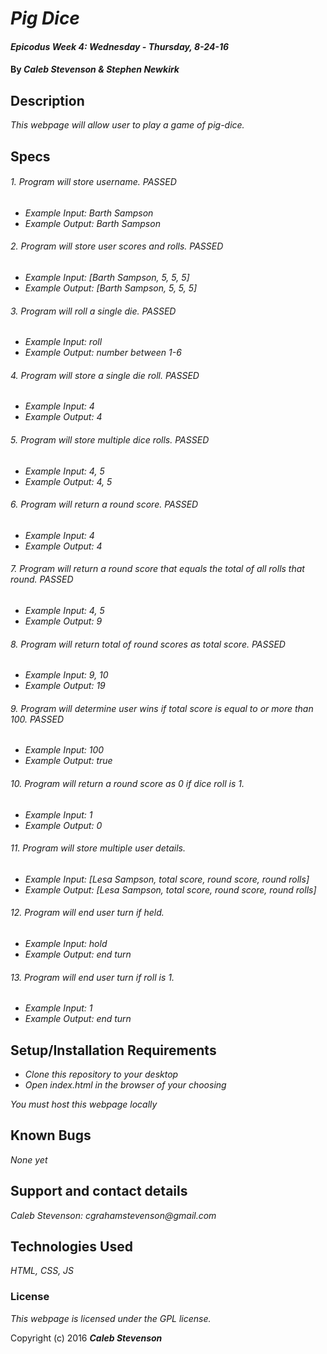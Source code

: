 # _Pig Dice_

#### _Epicodus Week 4: Wednesday - Thursday, 8-24-16_

#### By _**Caleb Stevenson &amp; Stephen Newkirk**_

## Description

_This webpage will allow user to play a game of pig-dice._

## Specs

###### 1. Program will store username. PASSED
* _Example Input: Barth Sampson_
* _Example Output: Barth Sampson_

###### 2. Program will store user scores and rolls. PASSED
* _Example Input: [Barth Sampson, 5, 5, 5]_
* _Example Output: [Barth Sampson, 5, 5, 5]_

###### 3. Program will roll a single die. PASSED
* _Example Input: roll_
* _Example Output: number between 1-6_

###### 4. Program will store a single die roll. PASSED
* _Example Input: 4_
* _Example Output: 4_

###### 5. Program will store multiple dice rolls. PASSED
* _Example Input: 4, 5_
* _Example Output: 4, 5_

###### 6. Program will return a round score. PASSED
* _Example Input: 4_
* _Example Output: 4_

###### 7. Program will return a round score that equals the total of all rolls that round. PASSED
* _Example Input: 4, 5_
* _Example Output: 9_

###### 8. Program will return total of round scores as total score. PASSED
* _Example Input: 9, 10_
* _Example Output: 19_

###### 9. Program will determine user wins if total score is equal to or more than 100. PASSED
* _Example Input: 100_
* _Example Output: true_

###### 10. Program will return a round score as 0 if dice roll is 1.
* _Example Input: 1_
* _Example Output: 0_

###### 11. Program will store multiple user details.
* _Example Input: [Lesa Sampson, total score, round score, round rolls]_
* _Example Output: [Lesa Sampson, total score, round score, round rolls]_

###### 12. Program will end user turn if held.
* _Example Input: hold_
* _Example Output: end turn_

###### 13. Program will end user turn if roll is 1.
* _Example Input: 1_
* _Example Output: end turn_

## Setup/Installation Requirements

* _Clone this repository to your desktop_
* _Open index.html in the browser of your choosing_

_You must host this webpage locally_

## Known Bugs

_None yet_

## Support and contact details

_Caleb Stevenson: cgrahamstevenson@gmail.com_

## Technologies Used

_HTML,
CSS,
JS_

### License

*This webpage is licensed under the GPL license.*

Copyright (c) 2016 **_Caleb Stevenson_**
